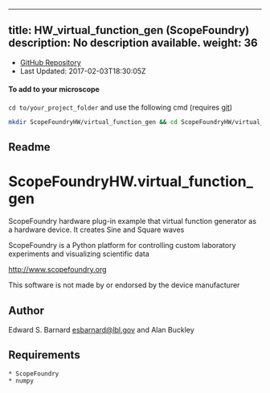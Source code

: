 
---
title: HW_virtual_function_gen (ScopeFoundry)
description: No description available.
weight: 36
---
- [GitHub Repository](https://github.com/ScopeFoundry/HW_virtual_function_gen)
- Last Updated: 2017-02-03T18:30:05Z

#### To add to your microscope 

`cd to/your_project_folder` and use the following cmd (requires [git](/docs/100_development/20_git/))

```bash
mkdir ScopeFoundryHW/virtual_function_gen && cd ScopeFoundryHW/virtual_function_gen && git init --initial-branch=master && git remote add upstream_ScopeFoundry https://github.com/ScopeFoundry/HW_virtual_function_gen && git pull upstream_ScopeFoundry master && cd ../..
```

## Readme
ScopeFoundryHW.virtual_function_gen
===================================

ScopeFoundry hardware plug-in example that virtual function
generator as a hardware device. It creates Sine and Square waves

ScopeFoundry is a Python platform for controlling custom laboratory 
experiments and visualizing scientific data

<http://www.scopefoundry.org>

This software is not made by or endorsed by the device manufacturer


Author
----------

Edward S. Barnard <esbarnard@lbl.gov> and Alan Buckley


Requirements
------------

	* ScopeFoundry
	* numpy
